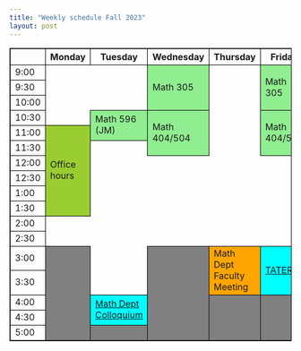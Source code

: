 ```yaml
---
title: "Weekly schedule Fall 2023"
layout: post
---
```


<table xmlns="http://www.w3.org/1999/xhtml"
  border="1" cellpadding="8" cellspacing="2"
  style="border-collapse:collapse;border-color:black">
  <tbody>
    <tr>
      <th style="border-color:black" width="10%"> </th>
      <th style="border-color:black" width="15%">Monday</th>
      <th style="border-color:black" width="15%">Tuesday</th>
      <th style="border-color:black" width="15%">Wednesday</th>
      <th style="border-color:black" width="15%">Thursday</th>
      <th style="border-color:black" width="15%">Friday</th>
      <th style="border-color:black" width="10%"> </th>
    </tr>
    <tr>
      <td style="border-color:black">9:00</td>
      <td rowspan="1" style="border:none"> </td>
      <td rowspan="1" style="border:none"> </td>
      <td rowspan="3" style="border-color:black;background-color:LightGreen">
        Math 305
      </td>
      <td rowspan="1" style="border:none"> </td>
      <td rowspan="3" style="border-color:black;background-color:LightGreen">
        Math 305
      </td>
      <td style="border-color:black">9:00</td>
    </tr>
    <tr>
      <td style="border-color:black">9:30</td>
      <td rowspan="1" style="border:none"> </td>
      <td rowspan="1" style="border:none"> </td>
      <td rowspan="1" style="border:none"> </td>
      <td style="border-color:black">9:30</td>
    </tr>
    <tr>
      <td style="border-color:black">10:00</td>
      <td rowspan="1" style="border:none"> </td>
      <td rowspan="1" style="border:none"> </td>
      <td rowspan="1" style="border:none"> </td>
      <td style="border-color:black">10:00</td>
    </tr>
    <tr>
      <td style="border-color:black">10:30</td>
      <td rowspan="1" style="border:none"> </td>
      <td rowspan="2" style="border-color:black;background-color:LightGreen">
        Math 596 (JM)
      </td>
      <td rowspan="3" style="border-color:black;background-color:LightGreen">
        Math 404/504
      </td>
      <td rowspan="1" style="border:none"> </td>
      <td rowspan="3" style="border-color:black;background-color:LightGreen">
        Math 404/504
      </td>
      <td style="border-color:black">10:30</td>
    </tr>
    <tr>
      <td style="border-color:black">11:00</td>
      <td rowspan="6" style="border-color:black;background-color:YellowGreen">
        Office hours
      </td>
      <td rowspan="1" style="border:none"> </td>
      <td rowspan="1" style="border:none"> </td>
      <td style="border-color:black">11:00</td>
    </tr>
    <tr>
      <td style="border-color:black">11:30</td>
      <td rowspan="1" style="border:none"> </td>
      <td rowspan="1" style="border:none"> </td>
      <td style="border-color:black">11:30</td>
    </tr>
    <tr>
      <td style="border-color:black">12:00</td>
      <td rowspan="1" style="border:none"> </td>
      <td rowspan="1" style="border:none"> </td>
      <td rowspan="1" style="border:none"> </td>
      <td rowspan="1" style="border:none"> </td>
      <td style="border-color:black">12:00</td>
    </tr>
    <tr>
      <td style="border-color:black">12:30</td>
      <td rowspan="1" style="border:none"> </td>
      <td rowspan="1" style="border:none"> </td>
      <td rowspan="1" style="border:none"> </td>
      <td rowspan="1" style="border:none"> </td>
      <td style="border-color:black">12:30</td>
    </tr>
    <tr>
      <td style="border-color:black">1:00</td>
      <td rowspan="1" style="border:none"> </td>
      <td rowspan="1" style="border:none"> </td>
      <td rowspan="1" style="border:none"> </td>
      <td rowspan="1" style="border:none"> </td>
      <td style="border-color:black">1:00</td>
    </tr>
    <tr>
      <td style="border-color:black">1:30</td>
      <td rowspan="1" style="border:none"> </td>
      <td rowspan="1" style="border:none"> </td>
      <td rowspan="1" style="border:none"> </td>
      <td rowspan="1" style="border:none"> </td>
      <td style="border-color:black">1:30</td>
    </tr>
    <tr>
      <td style="border-color:black">2:00</td>
      <td rowspan="1" style="border:none"> </td>
      <td rowspan="1" style="border:none"> </td>
      <td rowspan="1" style="border:none"> </td>
      <td rowspan="1" style="border:none"> </td>
      <td rowspan="1" style="border:none"> </td>
      <td style="border-color:black">2:00</td>
    </tr>
    <tr>
      <td style="border-color:black">2:30</td>
      <td rowspan="1" style="border:none"> </td>
      <td rowspan="1" style="border:none"> </td>
      <td rowspan="1" style="border:none"> </td>
      <td rowspan="1" style="border:none"> </td>
      <td rowspan="1" style="border:none"> </td>
      <td style="border-color:black">2:30</td>
    </tr>
    <tr>
      <td style="border-color:black">3:00</td>
      <td rowspan="5" style="border-color:black;background-color:Gray"> </td>
      <td rowspan="1" style="border:none"> </td>
      <td rowspan="5" style="border-color:black;background-color:Gray"> </td>
      <td rowspan="2" style="border-color:black;background-color:Orange">
        Math Dept Faculty Meeting
      </td>
      <td rowspan="2" style="border-color:black;background-color:aqua">
        <a href="https://sites.google.com/boisestate.edu/TATERS">TATERS</a>
      </td>
      <td style="border-color:black">3:00</td>
    </tr>
    <tr>
      <td style="border-color:black">3:30</td>
      <td rowspan="1" style="border:none"> </td>
      <td style="border-color:black">3:30</td>
    </tr>
    <tr>
      <td style="border-color:black">4:00</td>
      <td rowspan="2" style="border-color:black;background-color:aqua">
        <a href="https://www.boisestate.edu/math/research/colloquium/">Math Dept Colloquium</a>
      </td>
      <td rowspan="3" style="border-color:black;background-color:Gray"> </td>
      <td rowspan="3" style="border-color:black;background-color:Gray"> </td>
      <td style="border-color:black">4:00</td>
    </tr>
    <tr>
      <td style="border-color:black">4:30</td>
      <td style="border-color:black">4:30</td>
    </tr>
    <tr>
      <td style="border-color:black">5:00</td>
      <td rowspan="1" style="border-color:black;background-color:Gray"> </td>
      <td style="border-color:black">5:00</td>
    </tr>
  </tbody>
</table>
